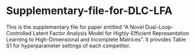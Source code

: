 # Supplementary-file-for-DLC-LFA
This is the supplementary file for paper entitled “A Novel Dual-Loop-Controlled Latent Factor Analysis Model for Highly-Efficient Representation Learning to High-Dimensional and Incomplete Matrices”. It provides Table S1 for hyperparameter settings of each competitor.
